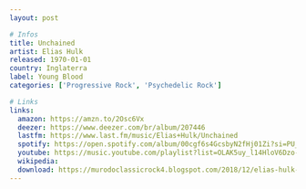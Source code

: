 ```yaml
---
layout: post

# Infos
title: Unchained
artist: Elias Hulk
released: 1970-01-01
country: Inglaterra
label: Young Blood
categories: ['Progressive Rock', 'Psychedelic Rock']

# Links
links:
  amazon: https://amzn.to/2Osc6Vx
  deezer: https://www.deezer.com/br/album/207446
  lastfm: https://www.last.fm/music/Elias+Hulk/Unchained
  spotify: https://open.spotify.com/album/00cgf6s4GcsbyN2fHj01Zi?si=PU_Vkee8Tlu8oWhOzbvDMg
  youtube: https://music.youtube.com/playlist?list=OLAK5uy_l14HloV6Dzo-ZgYil7IHgkjk7B5S0fUso
  wikipedia:
  download: https://murodoclassicrock4.blogspot.com/2018/12/elias-hulk-unchained-1970.html
---
```

